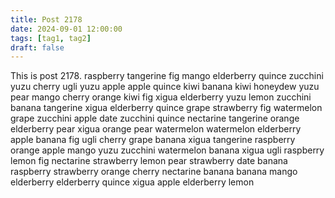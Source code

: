 ```yaml
---
title: Post 2178
date: 2024-09-01 12:00:00
tags: [tag1, tag2]
draft: false
---
```

This is post 2178.
raspberry
tangerine
fig
mango
elderberry
quince
zucchini
yuzu
cherry
ugli
yuzu
apple
apple
quince
kiwi
banana
kiwi
honeydew
yuzu
pear
mango
cherry
orange
kiwi
fig
xigua
elderberry
yuzu
lemon
zucchini
banana
tangerine
xigua
elderberry
quince
grape
strawberry
fig
watermelon
grape
zucchini
apple
date
zucchini
quince
nectarine
tangerine
orange
elderberry
pear
xigua
orange
pear
watermelon
watermelon
elderberry
apple
banana
fig
ugli
cherry
grape
banana
xigua
tangerine
raspberry
orange
apple
mango
yuzu
zucchini
watermelon
banana
xigua
ugli
raspberry
lemon
fig
nectarine
strawberry
lemon
pear
strawberry
date
banana
raspberry
strawberry
orange
cherry
nectarine
banana
banana
mango
elderberry
elderberry
quince
xigua
apple
elderberry
lemon
